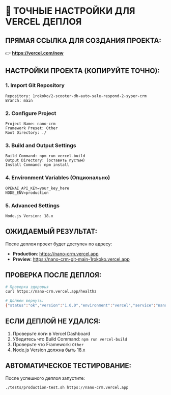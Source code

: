 # 🎯 ТОЧНЫЕ НАСТРОЙКИ ДЛЯ VERCEL ДЕПЛОЯ

## ПРЯМАЯ ССЫЛКА ДЛЯ СОЗДАНИЯ ПРОЕКТА:
👉 **https://vercel.com/new**

## НАСТРОЙКИ ПРОЕКТА (КОПИРУЙТЕ ТОЧНО):

### 1. Import Git Repository
```
Repository: 1rokoko/2-scooter-db-auto-sale-respond-2-syper-crm
Branch: main
```

### 2. Configure Project
```
Project Name: nano-crm
Framework Preset: Other
Root Directory: ./
```

### 3. Build and Output Settings
```
Build Command: npm run vercel-build
Output Directory: (оставить пустым)
Install Command: npm install
```

### 4. Environment Variables (Опционально)
```
OPENAI_API_KEY=your_key_here
NODE_ENV=production
```

### 5. Advanced Settings
```
Node.js Version: 18.x
```

## ОЖИДАЕМЫЙ РЕЗУЛЬТАТ:

После деплоя проект будет доступен по адресу:
- **Production**: https://nano-crm.vercel.app
- **Preview**: https://nano-crm-git-main-1rokoko.vercel.app

## ПРОВЕРКА ПОСЛЕ ДЕПЛОЯ:

```bash
# Проверка здоровья
curl https://nano-crm.vercel.app/healthz

# Должен вернуть:
{"status":"ok","version":"1.0.0","environment":"vercel","service":"nano-crm"}
```

## ЕСЛИ ДЕПЛОЙ НЕ УДАЛСЯ:

1. Проверьте логи в Vercel Dashboard
2. Убедитесь что Build Command: `npm run vercel-build`
3. Проверьте что Framework: `Other`
4. Node.js Version должна быть 18.x

## АВТОМАТИЧЕСКОЕ ТЕСТИРОВАНИЕ:

После успешного деплоя запустите:
```bash
./tests/production-test.sh https://nano-crm.vercel.app
```
